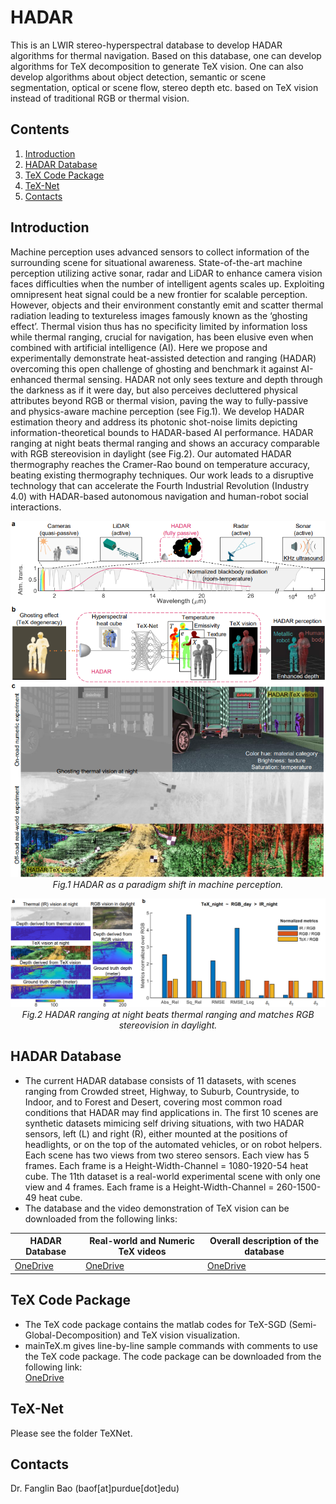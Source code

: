 # HADAR
This is an LWIR stereo-hyperspectral database to develop HADAR algorithms for thermal navigation. Based on this database, one can develop algorithms for TeX decomposition to generate TeX vision. One can also develop algorithms about object detection, semantic or scene segmentation, optical or scene flow, stereo depth etc. based on TeX vision instead of traditional RGB or thermal vision.

## Contents

1. [Introduction](#introduction)
2. [HADAR Database](#HADAR-Database)
3. [TeX Code Package](#TeX-Code-Package)
4. [TeX-Net](#TeX-Net)
5. [Contacts](#contacts)

## Introduction

Machine perception uses advanced sensors to collect information of the surrounding scene for situational awareness. State-of-the-art machine perception  utilizing active sonar, radar and LiDAR to enhance camera vision faces difficulties when the number of intelligent agents scales up. Exploiting omnipresent heat signal could be a new frontier for scalable perception. However, objects and their environment constantly emit and scatter thermal radiation leading to textureless images famously known as the ‘ghosting effect’. Thermal vision thus has no specificity limited by information loss while thermal ranging, crucial for navigation, has been elusive even when combined with artificial intelligence (AI). Here we propose and experimentally demonstrate heat-assisted detection and ranging (HADAR) overcoming this open challenge of ghosting and benchmark it against AI-enhanced thermal sensing. HADAR not only sees texture and depth through the darkness as if it were day, but also perceives decluttered physical attributes beyond RGB or thermal vision, paving the way to fully-passive and physics-aware machine perception (see Fig.1). We develop HADAR estimation theory and address its photonic shot-noise limits depicting information-theoretical bounds to HADAR-based AI performance. HADAR ranging at night beats thermal ranging and shows an accuracy comparable with RGB stereovision in daylight (see Fig.2). Our automated HADAR thermography reaches the Cramer-Rao bound on temperature accuracy, beating existing thermography techniques. Our work leads to a disruptive technology that can accelerate the Fourth Industrial Revolution (Industry 4.0) with HADAR-based autonomous navigation and human-robot social interactions.

<p align="center">
  <img src="https://github.com/FanglinBao/HADAR/blob/main/Fig1.png" alt="Sublime's custom image"/><br />
  <em>Fig.1 HADAR as a paradigm shift in machine perception.</em>
</p>

<p align="center">
  <img src="https://github.com/FanglinBao/HADAR/blob/main/Fig2.png" alt="Sublime's custom image"/><br />
  <em>Fig.2 HADAR ranging at night beats thermal ranging and matches RGB stereovision in daylight.</em>
</p>

## HADAR Database

- The current HADAR database consists of 11 datasets, with scenes ranging from Crowded street, Highway, to Suburb, Countryside, to Indoor, and to Forest and Desert, covering most common road conditions that HADAR may find applications in. The first 10 scenes are synthetic datasets mimicing self driving situations, with two HADAR sensors, left (L) and right (R), either mounted at the positions of headlights, or on the top of the automated vehicles, or on robot helpers. Each scene has two views from two stereo sensors. Each view has 5 frames. Each frame is a Height-Width-Channel = 1080-1920-54 heat cube. The 11th dataset is a real-world experimental scene with only one view and 4 frames. Each frame is a Height-Width-Channel = 260-1500-49 heat cube.
- The database and the video demonstration of TeX vision can be downloaded from the following links:

| HADAR Database |  Real-world and Numeric TeX videos| Overall description of the database |
|---|---|---|
|[OneDrive](https://purdue0-my.sharepoint.com/:f:/g/personal/sjape_purdue_edu/Enhca6JZUlNOm5BEIDnj7N0B_jNzZB0eE7ha_fCJtkDPgA?e=GIBcFL)|[OneDrive](https://purdue0-my.sharepoint.com/:f:/g/personal/sjape_purdue_edu/EgOSZhDdEe5Bo-fSPP7b4X4BII5v5X0iJfB6TJoegddrJA?e=gnMmi4)|[OneDrive](https://purdue0-my.sharepoint.com/:t:/g/personal/sjape_purdue_edu/EV1KOivhzqJMpd4v7dIQkA0B8Z8ciFN2iUQCkbKhc1lrgg?e=hlQg0u)|

## TeX Code Package

- The TeX code package contains the matlab codes for TeX-SGD (Semi-Global-Decomposition) and TeX vision visualization.
- mainTeX.m gives line-by-line sample commands with comments to use the TeX code package. The code package can be downloaded from the following link:<br />
[OneDrive](https://purdue0-my.sharepoint.com/:f:/g/personal/sjape_purdue_edu/EikkN6bcJJNLoAP-ks_DqVQBIzIrE_LnN8bGEjtlKz6jlA?e=UOAlvE)

## TeX-Net

Please see the folder TeXNet.

## Contacts

Dr. Fanglin Bao (baof[at]purdue[dot]edu)
